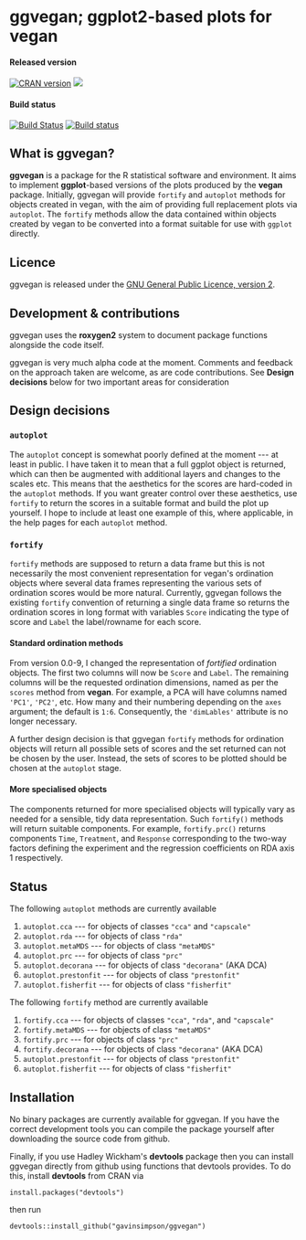 # ggvegan; ggplot2-based plots for vegan

#### Released version
[![CRAN version](http://www.r-pkg.org/badges/version/ggvegan)](http://cran.rstudio.com/web/packages/ggvegan/index.html) [![](http://cranlogs.r-pkg.org/badges/grand-total/ggvegan)](http://cran.rstudio.com/web/packages/ggvegan/index.html)

#### Build status
[![Build Status](https://travis-ci.org/gavinsimpson/ggvegan.svg?branch=master)](https://travis-ci.org/gavinsimpson/ggvegan)  [![Build status](https://ci.appveyor.com/api/projects/status/hc8dbxrim2nj3c1i/branch/master)](https://ci.appveyor.com/project/gavinsimpson/ggvegan/branch/master)

## What is ggvegan?
**ggvegan** is a package for the R statistical software and environment. It aims to implement **ggplot**-based versions of the plots produced by the **vegan** package. Initially, ggvegan will provide `fortify` and `autoplot` methods for objects created in vegan, with the aim of providing full replacement plots via `autoplot`. The `fortify` methods allow the data contained within objects created by vegan to be converted into a format suitable for use with `ggplot` directly.

## Licence
ggvegan is released under the [GNU General Public Licence, version 2](http://www.r-project.org/Licenses/GPL-2).

## Development & contributions
ggvegan uses the **roxygen2** system to document package functions alongside the code itself.

ggvegan is very much alpha code at the moment. Comments and feedback on the approach taken are welcome, as are code contributions. See **Design decisions** below for two important areas for consideration

## Design decisions
### `autoplot`
The `autoplot` concept is somewhat poorly defined at the moment --- at least in public. I have taken it to mean that a full ggplot object is returned, which can then be augmented with additional layers and changes to the scales etc. This means that the aesthetics for the scores are hard-coded in the `autoplot` methods. If you want greater control over these aesthetics, use `fortify` to return the scores in a suitable format and build the plot up yourself. I hope to include at least one example of this, where applicable, in the help pages for each `autoplot` method.

### `fortify`
`fortify` methods are supposed to return a data frame but this is not necessarily the most convenient representation for vegan's ordination objects where several data frames representing the various sets of ordination scores would be more natural. Currently, ggvegan follows the existing `fortify` convention of returning a single data frame so returns the ordination scores in long format with variables `Score` indicating the type of score and `Label` the label/rowname for each score.

#### Standard ordination methods
From version 0.0-9, I changed the representation of *fortified* ordination objects. The first two columns will now be `Score` and `Label`. The remaining columns will be the requested ordination dimensions, named as per the `scores` method from **vegan**. For example, a PCA will have columns named `'PC1'`, `'PC2'`, etc. How many and their numbering depending on the `axes` argument; the default is `1:6`. Consequently, the `'dimLables'` attribute is no longer necessary.

A further design decision is that ggvegan `fortify` methods for ordination objects will return all possible sets of scores and the set returned can not be chosen by the user. Instead, the sets of scores to be plotted should be chosen at the `autoplot` stage.

#### More specialised objects
The components returned for more specialised objects will typically vary as needed for a sensible, tidy data representation. Such `fortify()` methods will return suitable components. For example, `fortify.prc()` returns components `Time`, `Treatment`, and `Response` corresponding to the two-way factors defining the experiment and the regression coefficients on RDA axis 1 respectively.

## Status
The following `autoplot` methods are currently available

 1. `autoplot.cca` --- for objects of classes `"cca"` and `"capscale"`
 2. `autoplot.rda` --- for objects of class `"rda"`
 3. `autoplot.metaMDS` --- for objects of class `"metaMDS"`
 4. `autoplot.prc` --- for objects of class `"prc"`
 5. `autoplot.decorana` --- for objects of class `"decorana"` (AKA DCA)
 6. `autoplot.prestonfit` --- for objects of class `"prestonfit"`
 7. `autoplot.fisherfit` --- for objects of class `"fisherfit"`

The following `fortify` method are currently available

 1. `fortify.cca` --- for objects of classes `"cca"`, `"rda"`, and `"capscale"`
 2. `fortify.metaMDS` --- for objects of class `"metaMDS"`
 3. `fortify.prc` --- for objects of class `"prc"`
 4. `fortify.decorana` --- for objects of class `"decorana"` (AKA DCA)
 5. `autoplot.prestonfit` --- for objects of class `"prestonfit"`
 6. `autoplot.fisherfit` --- for objects of class `"fisherfit"`


## Installation
No binary packages are currently available for ggvegan. If you have the correct development tools you can compile the package yourself after downloading the source code from github.

Finally, if you use Hadley Wickham's **devtools** package then you can install ggvegan directly from github using functions that devtools provides. To do this, install **devtools** from CRAN via

    install.packages("devtools")

then run

    devtools::install_github("gavinsimpson/ggvegan")
